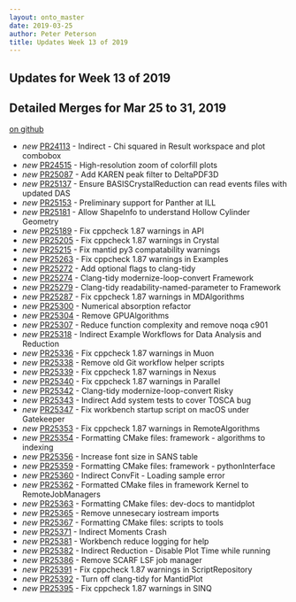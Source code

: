 ```yaml
---
layout: onto_master
date: 2019-03-25
author: Peter Peterson
title: Updates Week 13 of 2019
---
```

Updates for Week 13 of 2019
---------------------------

Detailed Merges for Mar 25 to 31, 2019
--------------------------------------
[on github](https://github.com/mantidproject/mantid/pulls?q=is%3Apr+merged%3A2019-03-26..2019-03-31)

* *new* [PR24113](https://github.com/mantidproject/mantid/pull/24113) - Indirect - Chi squared in Result workspace and plot combobox
* *new* [PR24515](https://github.com/mantidproject/mantid/pull/24515) - High-resolution zoom of colorfill plots
* *new* [PR25087](https://github.com/mantidproject/mantid/pull/25087) - Add KAREN peak filter to DeltaPDF3D
* *new* [PR25137](https://github.com/mantidproject/mantid/pull/25137) - Ensure BASISCrystalReduction can read events files with updated DAS
* *new* [PR25153](https://github.com/mantidproject/mantid/pull/25153) - Preliminary support for Panther at ILL
* *new* [PR25181](https://github.com/mantidproject/mantid/pull/25181) - Allow ShapeInfo to understand Hollow Cylinder Geometry
* *new* [PR25189](https://github.com/mantidproject/mantid/pull/25189) - Fix cppcheck 1.87 warnings in API
* *new* [PR25205](https://github.com/mantidproject/mantid/pull/25205) - Fix cppcheck 1.87 warnings in Crystal
* *new* [PR25215](https://github.com/mantidproject/mantid/pull/25215) - Fix mantid py3 compatability warnings
* *new* [PR25263](https://github.com/mantidproject/mantid/pull/25263) - Fix cppcheck 1.87 warnings in Examples
* *new* [PR25272](https://github.com/mantidproject/mantid/pull/25272) - Add optional flags to clang-tidy
* *new* [PR25274](https://github.com/mantidproject/mantid/pull/25274) - Clang-tidy modernize-loop-convert Framework
* *new* [PR25279](https://github.com/mantidproject/mantid/pull/25279) - Clang-tidy readability-named-parameter to Framework
* *new* [PR25287](https://github.com/mantidproject/mantid/pull/25287) - Fix cppcheck 1.87 warnings in MDAlgorithms
* *new* [PR25300](https://github.com/mantidproject/mantid/pull/25300) - Numerical absorption refactor
* *new* [PR25304](https://github.com/mantidproject/mantid/pull/25304) - Remove GPUAlgorithms
* *new* [PR25307](https://github.com/mantidproject/mantid/pull/25307) - Reduce function complexity and remove noqa c901
* *new* [PR25318](https://github.com/mantidproject/mantid/pull/25318) - Indirect Example Workflows for Data Analysis and Reduction
* *new* [PR25336](https://github.com/mantidproject/mantid/pull/25336) - Fix cppcheck 1.87 warnings in Muon
* *new* [PR25338](https://github.com/mantidproject/mantid/pull/25338) - Remove old Git workflow helper scripts
* *new* [PR25339](https://github.com/mantidproject/mantid/pull/25339) - Fix cppcheck 1.87 warnings in Nexus
* *new* [PR25340](https://github.com/mantidproject/mantid/pull/25340) - Fix cppcheck 1.87 warnings in Parallel
* *new* [PR25342](https://github.com/mantidproject/mantid/pull/25342) - Clang-tidy modernize-loop-convert Risky
* *new* [PR25343](https://github.com/mantidproject/mantid/pull/25343) - Indirect Add system tests to cover TOSCA bug
* *new* [PR25347](https://github.com/mantidproject/mantid/pull/25347) - Fix workbench startup script on macOS under Gatekeeper
* *new* [PR25353](https://github.com/mantidproject/mantid/pull/25353) - Fix cppcheck 1.87 warnings in RemoteAlgorithms
* *new* [PR25354](https://github.com/mantidproject/mantid/pull/25354) - Formatting CMake files: framework - algorithms to indexing
* *new* [PR25356](https://github.com/mantidproject/mantid/pull/25356) - Increase font size in SANS table
* *new* [PR25359](https://github.com/mantidproject/mantid/pull/25359) - Formatting CMake files: framework - pythonInterface
* *new* [PR25360](https://github.com/mantidproject/mantid/pull/25360) - Indirect ConvFit - Loading sample error
* *new* [PR25362](https://github.com/mantidproject/mantid/pull/25362) - Formatted CMake files in framework Kernel to RemoteJobManagers
* *new* [PR25363](https://github.com/mantidproject/mantid/pull/25363) - Formatting CMake files: dev-docs to mantidplot
* *new* [PR25365](https://github.com/mantidproject/mantid/pull/25365) - Remove unnesecary iostream imports
* *new* [PR25367](https://github.com/mantidproject/mantid/pull/25367) - Formatting CMake files: scripts to tools
* *new* [PR25371](https://github.com/mantidproject/mantid/pull/25371) - Indirect Moments Crash
* *new* [PR25381](https://github.com/mantidproject/mantid/pull/25381) - Workbench reduce logging for help
* *new* [PR25382](https://github.com/mantidproject/mantid/pull/25382) - Indirect Reduction - Disable Plot Time while running
* *new* [PR25386](https://github.com/mantidproject/mantid/pull/25386) - Remove SCARF LSF job manager
* *new* [PR25391](https://github.com/mantidproject/mantid/pull/25391) - Fix cppcheck 1.87 warnings in ScriptRepository
* *new* [PR25392](https://github.com/mantidproject/mantid/pull/25392) - Turn off clang-tidy for MantidPlot
* *new* [PR25395](https://github.com/mantidproject/mantid/pull/25395) - Fix cppcheck 1.87 warnings in SINQ
